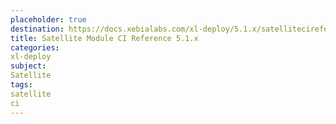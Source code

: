 ```yaml
---
placeholder: true
destination: https://docs.xebialabs.com/xl-deploy/5.1.x/satellitecireference.html
title: Satellite Module CI Reference 5.1.x
categories:
xl-deploy
subject:
Satellite
tags:
satellite
ci
---
```

